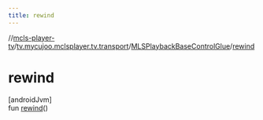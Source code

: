 ```yaml
---
title: rewind
---
```

//[mcls-player-tv](../../../index.html)/[tv.mycujoo.mclsplayer.tv.transport](../index.html)/[MLSPlaybackBaseControlGlue](index.html)/[rewind](rewind.html)



# rewind



[androidJvm]\
fun [rewind](rewind.html)()




